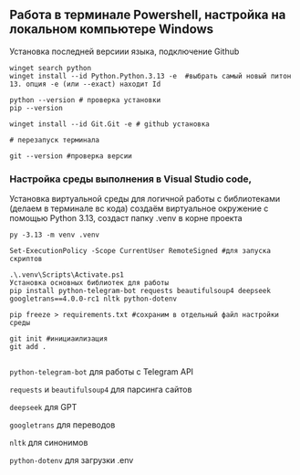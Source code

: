 ## Работа в терминале Powershell, настройка на локальном компьютере Windows 
Установка последней версиии языка, подключение Github

```
winget search python 
winget install --id Python.Python.3.13 -e  #выбрать самый новый питон 13. опция -e (или --exact) находит Id

python --version # проверка установки
pip --version

winget install --id Git.Git -e # github установка

# перезапуск терминала

git --version #проверка версии

```
### Настройка среды выполнения в Visual Studio code, 
Установка виртуальной среды для логичной работы с библиотеками (делаем в терминале вс кода)
создаём виртуальное окружение с помощью Python 3.13, создаст папку .venv в корне проекта

```
py -3.13 -m venv .venv

Set-ExecutionPolicy -Scope CurrentUser RemoteSigned #для запуска скриптов

.\.venv\Scripts\Activate.ps1
Установка основных библиотек для работы
pip install python-telegram-bot requests beautifulsoup4 deepseek googletrans==4.0.0-rc1 nltk python-dotenv

pip freeze > requirements.txt #сохраним в отдельный файл настройки среды

git init #инициаилизация
git add .


```

`python-telegram-bot` для работы с Telegram API

`requests` и `beautifulsoup4` для парсинга сайтов

`deepseek` для GPT

`googletrans` для переводов

`nltk` для синонимов

`python-dotenv` для загрузки .env
